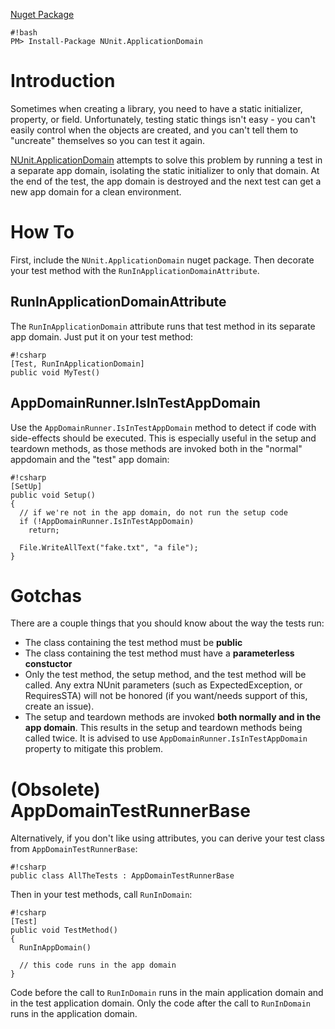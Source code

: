 [Nuget Package][nuget]

````
#!bash
PM> Install-Package NUnit.ApplicationDomain
````

[nuget]: https://nuget.org/packages/NUnit.ApplicationDomain

# Introduction

Sometimes when creating a library, you need to have a static initializer, property, or field.
Unfortunately, testing static things isn't easy - you can't easily control when the objects
are created, and you can't tell them to "uncreate" themselves so you can test it again.

[NUnit.ApplicationDomain][nuget] attempts to solve this problem by running a test in a
separate app domain, isolating the static initializer to only that domain.  At the end of 
the test, the app domain is destroyed and the next test can get a new app domain for a clean environment.

# How To

First, include the `NUnit.ApplicationDomain` nuget package.  Then decorate your test method with the `RunInApplicationDomainAttribute`.

## RunInApplicationDomainAttribute

The `RunInApplicationDomain` attribute runs that test method in its separate app domain.  Just put it on your test method:

````
#!csharp
[Test, RunInApplicationDomain]
public void MyTest()
````

## AppDomainRunner.IsInTestAppDomain

Use the `AppDomainRunner.IsInTestAppDomain` method to detect if code with side-effects should be executed. 
This is especially useful in the setup and teardown methods, as those methods are invoked both in the "normal"
appdomain and the "test" app domain:

````
#!csharp
[SetUp]
public void Setup()
{
  // if we're not in the app domain, do not run the setup code
  if (!AppDomainRunner.IsInTestAppDomain)
    return;
    
  File.WriteAllText("fake.txt", "a file");
}
````

# Gotchas

There are a couple things that you should know about the way the tests run:

* The class containing the test method must be **public**
* The class containing the test method must have a **parameterless constuctor**
* Only the test method, the setup method, and the test method will be called.  Any extra NUnit parameters (such as
  ExpectedException, or RequiresSTA) will not be honored (if you want/needs support of this, create an issue).
* The setup and teardown methods are invoked **both normally and in the app domain**.  This results in the setup and
  teardown methods being called twice. It is advised to use `AppDomainRunner.IsInTestAppDomain` property to mitigate
  this problem.

# (Obsolete) AppDomainTestRunnerBase

Alternatively, if you don't like using attributes, you can derive your test class from `AppDomainTestRunnerBase`:

````
#!csharp
public class AllTheTests : AppDomainTestRunnerBase
````

Then in your test methods, call `RunInDomain`:

````
#!csharp
[Test]
public void TestMethod()
{
  RunInAppDomain()

  // this code runs in the app domain
}
````

Code before the call to `RunInDomain` runs in the main application domain and in the test application domain.  Only the code after the call to `RunInDomain` runs in the application domain.

